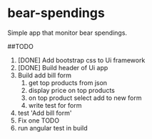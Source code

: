 # bear-spendings
Simple app that monitor bear spendings. 

##TODO

 1. [DONE] Add bootstrap css to Ui framework
 2. [DONE] Build header of Ui app
 3. Build add bill form
     1. get top products from json
     2. display price on top products
     3. on top product select add to new form    
     4. write test for form   
 4. test 'Add bill form'
 5. Fix one TODO
 6. run angular test in build 
